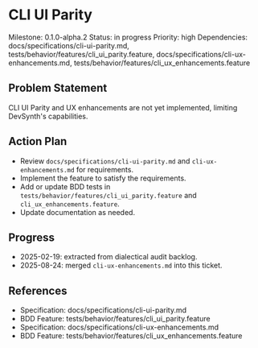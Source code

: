 # CLI UI Parity
Milestone: 0.1.0-alpha.2
Status: in progress
Priority: high
Dependencies: docs/specifications/cli-ui-parity.md, tests/behavior/features/cli_ui_parity.feature,
docs/specifications/cli-ux-enhancements.md, tests/behavior/features/cli_ux_enhancements.feature

## Problem Statement
CLI UI Parity and UX enhancements are not yet implemented, limiting DevSynth's capabilities.


## Action Plan
- Review `docs/specifications/cli-ui-parity.md` and `cli-ux-enhancements.md` for requirements.
- Implement the feature to satisfy the requirements.
- Add or update BDD tests in `tests/behavior/features/cli_ui_parity.feature` and `cli_ux_enhancements.feature`.
- Update documentation as needed.

## Progress
- 2025-02-19: extracted from dialectical audit backlog.
- 2025-08-24: merged `cli-ux-enhancements.md` into this ticket.

## References
- Specification: docs/specifications/cli-ui-parity.md
- BDD Feature: tests/behavior/features/cli_ui_parity.feature
- Specification: docs/specifications/cli-ux-enhancements.md
- BDD Feature: tests/behavior/features/cli_ux_enhancements.feature
